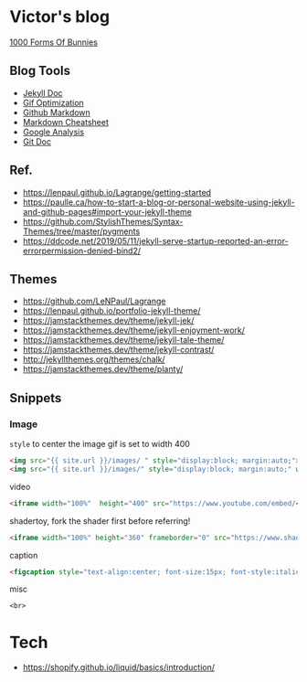 # Victor's blog
[1000 Forms Of Bunnies](https://viclw17.github.io/)

## Blog Tools
- [Jekyll Doc](https://jekyllrb.com/docs/)
- [Gif Optimization](https://ezgif.com/)
- [Github Markdown](https://guides.github.com/features/mastering-markdown/#syntax)
- [Markdown Cheatsheet](https://github.com/adam-p/markdown-here/wiki/Markdown-Cheatsheet#lists)
- [Google Analysis](https://analytics.google.com/analytics/web/#/embed/report-home/a75504070w113930148p119022570)
- [Git Doc](https://git-scm.com/doc)

## Ref.
- https://lenpaul.github.io/Lagrange/getting-started
- https://paulle.ca/how-to-start-a-blog-or-personal-website-using-jekyll-and-github-pages#import-your-jekyll-theme
- https://github.com/StylishThemes/Syntax-Themes/tree/master/pygments
- https://ddcode.net/2019/05/11/jekyll-serve-startup-reported-an-error-errorpermission-denied-bind2/

## Themes
- https://github.com/LeNPaul/Lagrange
- https://lenpaul.github.io/portfolio-jekyll-theme/
- https://jamstackthemes.dev/theme/jekyll-jek/
- https://jamstackthemes.dev/theme/jekyll-enjoyment-work/
- https://jamstackthemes.dev/theme/jekyll-tale-theme/
- https://jamstackthemes.dev/theme/jekyll-contrast/
- http://jekyllthemes.org/themes/chalk/
- https://jamstackthemes.dev/theme/planty/

## Snippets
### Image
`style` to center the image
gif is set to width 400

``` html
<img src="{{ site.url }}/images/ " style="display:block; margin:auto;">
<img src="{{ site.url }}/images/" style="display:block; margin:auto;" width ="400;">
```

video
``` html
<iframe width="100%"  height="400" src="https://www.youtube.com/embed/<video id>" frameborder="0" allowfullscreen style="display:block; margin:auto;"></iframe>
```

shadertoy, fork the shader first before referring!
``` html
<iframe width="100%" height="360" frameborder="0" src="https://www.shadertoy.com/embed/<shader id>?gui=true&t=10&paused=true&muted=false" allowfullscreen style="display:block; margin:auto;"> </iframe>
```

caption

``` html
<figcaption style="text-align:center; font-size:15px; font-style:italic;"> </figcaption>
```

misc

``` hlml
<br>
```

# Tech
- https://shopify.github.io/liquid/basics/introduction/